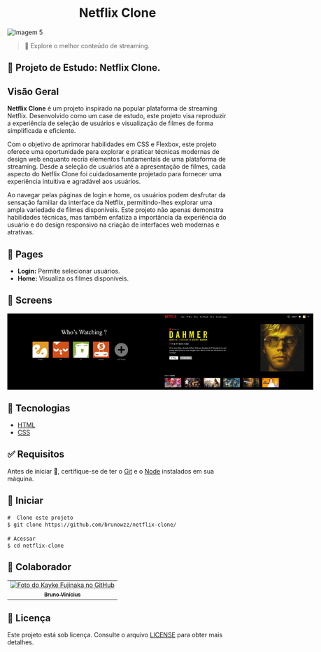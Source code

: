 <h1 align="center" id="top"> Netflix Clone </h1>

<img src="https://github.com/brunowzz/netflix-clone/blob/master/.github/gif.gif" alt="Imagem 5"/>

> 🔎 Explore o melhor conteúdo de streaming.

## :page_facing_up: Projeto de Estudo: Netflix Clone.

## Visão Geral

**Netflix Clone** é um projeto inspirado na popular plataforma de streaming Netflix. Desenvolvido como um case de estudo, este projeto visa reproduzir a experiência de seleção de usuários e visualização de filmes de forma simplificada e eficiente.

Com o objetivo de aprimorar habilidades em CSS e Flexbox, este projeto oferece uma oportunidade para explorar e praticar técnicas modernas de design web enquanto recria elementos fundamentais de uma plataforma de streaming. Desde a seleção de usuários até a apresentação de filmes, cada aspecto do Netflix Clone foi cuidadosamente projetado para fornecer uma experiência intuitiva e agradável aos usuários.

Ao navegar pelas páginas de login e home, os usuários podem desfrutar da sensação familiar da interface da Netflix, permitindo-lhes explorar uma ampla variedade de filmes disponíveis. Este projeto não apenas demonstra habilidades técnicas, mas também enfatiza a importância da experiência do usuário e do design responsivo na criação de interfaces web modernas e atrativas.
  
## 📁 Pages

- **Login:** Permite selecionar usuários.
- **Home:** Visualiza os filmes disponíveis.

## 📁 Screens
<div style="display: flex; justify-content: space-between;">
    <img src="https://github.com/brunowzz/netflix-clone/blob/master/.github/1.png" alt="Imagem 5" width="350"/>
    <img src="https://github.com/brunowzz/netflix-clone/blob/master/.github/2.png" alt="Imagem 5" width="350"/>
</div>

## 🚀 Tecnologias

- [HTML](https://developer.mozilla.org/pt-BR/docs/Web/HTML)
- [CSS](https://developer.mozilla.org/en-US/docs/Web/CSS)

## :white_check_mark: Requisitos

Antes de iniciar :checkered_flag:, certifique-se de ter o [Git](https://git-scm.com) e o [Node](https://nodejs.org/en/) instalados em sua máquina.

## :checkered_flag: Iniciar

```
#  Clone este projeto
$ git clone https://github.com/brunowzz/netflix-clone/

# Acessar
$ cd netflix-clone
```


## 🤝 Colaborador

<table>
  <tr>
    <td align="center">
      <a href="https://github.com/brunowzz">
        <img src="https://avatars.githubusercontent.com/u/94939630?v=4" width="160px;" alt="Foto do Kayke Fujinaka no GitHub"/><br>
        <sub>
          <b>Bruno Vinícius</b>
        </sub>
      </a>
    </td>
  </tr>
</table>

## 📝 Licença

Este projeto está sob licença. Consulte o arquivo [LICENSE](LICENSE.md) para obter mais detalhes.
